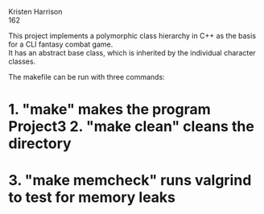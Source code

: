 Kristen Harrison  
162  

This project implements a polymorphic class hierarchy in C++ as the basis for a CLI fantasy combat game.   
It has an abstract base class, which is inherited by the individual character classes.


The makefile can be run with three commands:
# 1. "make" makes the program Project3   2. "make clean" cleans the directory   
# 3. "make memcheck" runs valgrind to test for memory leaks
